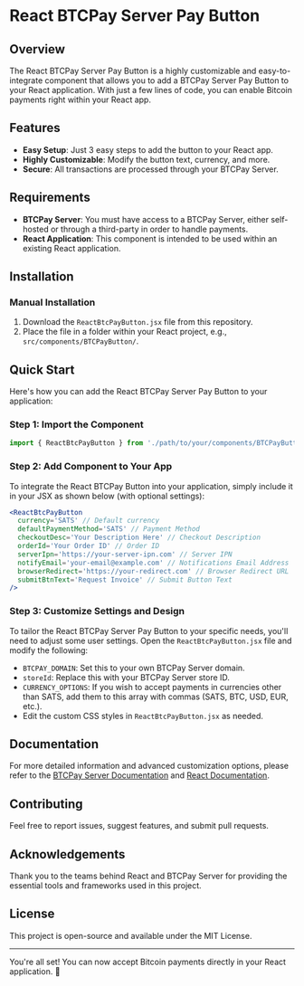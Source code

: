 # React BTCPay Server Pay Button

## Overview

The React BTCPay Server Pay Button is a highly customizable and easy-to-integrate component that allows you to add a BTCPay Server Pay Button to your React application. With just a few lines of code, you can enable Bitcoin payments right within your React app.

## Features

- **Easy Setup**: Just 3 easy steps to add the button to your React app.
- **Highly Customizable**: Modify the button text, currency, and more.
- **Secure**: All transactions are processed through your BTCPay Server.

## Requirements

- **BTCPay Server**: You must have access to a BTCPay Server, either self-hosted or through a third-party in order to handle payments.
- **React Application**: This component is intended to be used within an existing React application.

## Installation

### Manual Installation

1. Download the `ReactBtcPayButton.jsx` file from this repository.
2. Place the file in a folder within your React project, e.g., `src/components/BTCPayButton/`.

## Quick Start

Here's how you can add the React BTCPay Server Pay Button to your application:

### Step 1: Import the Component

```jsx
import { ReactBtcPayButton } from './path/to/your/components/BTCPayButton/ReactBtcPayButton';
```

### Step 2: Add Component to Your App

To integrate the React BTCPay Button into your application, simply include it in your JSX as shown below (with optional settings):

```jsx
<ReactBtcPayButton
  currency='SATS' // Default currency
  defaultPaymentMethod='SATS' // Payment Method
  checkoutDesc='Your Description Here' // Checkout Description
  orderId='Your Order ID' // Order ID
  serverIpn='https://your-server-ipn.com' // Server IPN
  notifyEmail='your-email@example.com' // Notifications Email Address
  browserRedirect='https://your-redirect.com' // Browser Redirect URL
  submitBtnText='Request Invoice' // Submit Button Text
/>
```

### Step 3: Customize Settings and Design

To tailor the React BTCPay Server Pay Button to your specific needs, you'll need to adjust some user settings. Open the `ReactBtcPayButton.jsx` file and modify the following:

- `BTCPAY_DOMAIN`: Set this to your own BTCPay Server domain.
- `storeId`: Replace this with your BTCPay Server store ID.
- `CURRENCY_OPTIONS`: If you wish to accept payments in currencies other than SATS, add them to this array with commas (SATS, BTC, USD, EUR, etc.).
- Edit the custom CSS styles in `ReactBtcPayButton.jsx` as needed.


## Documentation

For more detailed information and advanced customization options, please refer to the [BTCPay Server Documentation](https://docs.btcpayserver.org/) and [React Documentation](https://legacy.reactjs.org/docs/getting-started.html).

## Contributing

Feel free to report issues, suggest features, and submit pull requests.

## Acknowledgements

Thank you to the teams behind React and BTCPay Server for providing the essential tools and frameworks used in this project.

## License

This project is open-source and available under the MIT License.

---

You're all set! You can now accept Bitcoin payments directly in your React application. 🚀
